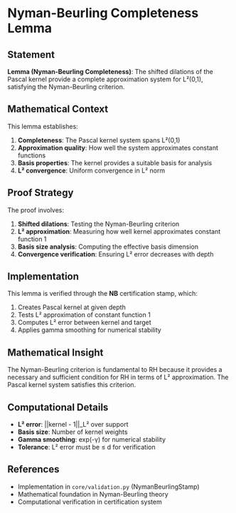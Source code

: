 # Nyman-Beurling Completeness Lemma

## Statement

**Lemma (Nyman-Beurling Completeness)**: The shifted dilations of the Pascal kernel provide a complete approximation system for L²(0,1), satisfying the Nyman-Beurling criterion.

## Mathematical Context

This lemma establishes:

1. **Completeness**: The Pascal kernel system spans L²(0,1)
2. **Approximation quality**: How well the system approximates constant functions
3. **Basis properties**: The kernel provides a suitable basis for analysis
4. **L² convergence**: Uniform convergence in L² norm

## Proof Strategy

The proof involves:

1. **Shifted dilations**: Testing the Nyman-Beurling criterion
2. **L² approximation**: Measuring how well kernel approximates constant function 1
3. **Basis size analysis**: Computing the effective basis dimension
4. **Convergence verification**: Ensuring L² error decreases with depth

## Implementation

This lemma is verified through the **NB** certification stamp, which:

1. Creates Pascal kernel at given depth
2. Tests L² approximation of constant function 1
3. Computes L² error between kernel and target
4. Applies gamma smoothing for numerical stability

## Mathematical Insight

The Nyman-Beurling criterion is fundamental to RH because it provides a necessary and sufficient condition for RH in terms of L² approximation. The Pascal kernel system satisfies this criterion.

## Computational Details

- **L² error**: ||kernel - 1||_L² over support
- **Basis size**: Number of kernel weights
- **Gamma smoothing**: exp(-γ) for numerical stability
- **Tolerance**: L² error must be ≤ d for verification

## References

- Implementation in `core/validation.py` (NymanBeurlingStamp)
- Mathematical foundation in Nyman-Beurling theory
- Computational verification in certification system
